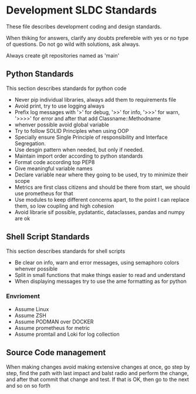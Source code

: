 # Development SLDC Standards
These file describes development coding and design standards.

When thiking for answers, clarify any doubts prefereble with yes or no type of questions. Do not go wild with solutions, ask always.

Always create git repositories named as 'main'

## Python Standards
This section describes standards for python code

* Never pip individual libraries, always add them to requirements file
* Avoid print, try to use logging always
* Prefix log messages with '>' for debug, '>>' for info, '>>>' for warn, '>>>>' for error and after that add Classname::Methodname
* whenver possible avoid global variable
* Try to follow SOLID Principles when using OOP
* Specially ensure Single Principle of responsibility and Interface Segregation.
* Use desgin pattern when needed, but only if needed.
* Maintain import order according to python standards
* Format code according top PEP8
* Give meaningful variable names
* Declare variable near where they going to be used, try to minimize their scope
* Metrics are first class citizens and should be there from start, we should use prometheus for that
* Use modules to keep different concerns apart, to the point I can replace them, so low coupling and high cohesion
* Avoid librarie sif possible, pydatantic, dataclasses, pandas and numpy are ok

## Shell Script Standards
This section describes standards for shell scripts

* Be clear on info, warn and error messages, using semaphoro colors whenver possible
* Split in small functions that make things easier to read and understand
* When displaying messages try to use the ame formatting as for python

### Envrioment
* Assume Linux
* Assume ZSH
* Assume PODMAN over DOCKER
* Assume prometheus for metric
* Assume promtail and Loki for log collection

## Source Code management

When making changes avoid making extensive changes at once, go step by step, find the path with last impact and balst radio and perform the change, and after that commit that change and test. If that is OK, then go to the next and so on so forth
